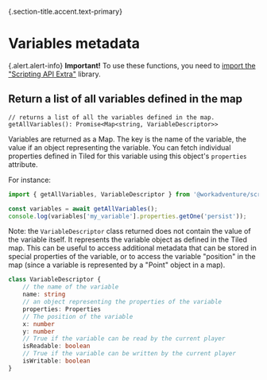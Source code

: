{.section-title.accent.text-primary}
# Variables metadata

{.alert.alert-info}
**Important!** To use these functions, you need to [import the "Scripting API Extra"](utils.md#importing-the-utility-functions) library.

## Return a list of all variables defined in the map

```
// returns a list of all the variables defined in the map.
getAllVariables(): Promise<Map<string, VariableDescriptor>>
```

Variables are returned as a Map. The key is the name of the variable, the value if an object representing the variable.
You can fetch individual properties defined in Tiled for this variable using this object's `properties` attribute.

For instance:

```typescript
import { getAllVariables, VariableDescriptor } from '@workadventure/scripting-api-extra';

const variables = await getAllVariables();
console.log(variables['my_variable'].properties.getOne('persist'));
```

Note: the `VariableDescriptor` class returned does not contain the value of the variable itself. It represents the 
variable object as defined in the Tiled map. This can be useful to access additional metadata that can be stored
in special properties of the variable, or to access the variable "position" in the map (since a variable is represented
by a "Point" object in a map).

```typescript
class VariableDescriptor {
    // the name of the variable
    name: string
    // an object representing the properties of the variable
    properties: Properties
    // The position of the variable
    x: number
    y: number
    // True if the variable can be read by the current player
    isReadable: boolean
    // True if the variable can be written by the current player
    isWritable: boolean
}
```
